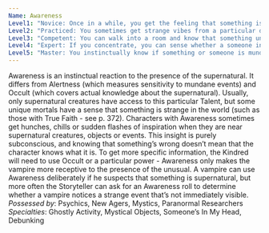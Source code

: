 ```yaml
---
Name: Awareness
Level1: "Novice: Once in a while, you get the feeling that something isn’t right."
Level2: "Practiced: You sometimes get strange vibes from a particular direction or vague area (like a building)."
Level3: "Competent: You can walk into a room and know that something unusual is going on within."
Level4: "Expert: If you concentrate, you can sense whether a someone in a group of people or a collection of objects is supernatural."
Level5: "Master: You instinctually know if something or someone is mundane or supernatural."
---
```


Awareness is an instinctual reaction to the presence of the supernatural. It differs from Alertness (which measures sensitivity to mundane events) and Occult (which covers actual knowledge about the supernatural). Usually, only supernatural creatures have access to this particular Talent, but some unique mortals have a sense that something is strange in the world (such as those with True Faith - see p. 372). Characters with Awareness sometimes get hunches, chills or sudden flashes of inspiration when they are near supernatural creatures, objects or events. This insight is purely subconscious, and knowing that something’s wrong doesn’t mean that the character knows what it is. To get more specific information, the Kindred will need to use Occult or a particular power - Awareness only makes the vampire more receptive to the presence of the unusual. A vampire can use Awareness deliberately if he suspects that something is supernatural, but more often the Storyteller can ask for an Awareness roll to determine whether a vampire notices a strange event that’s not immediately visible.
_Possessed by_: Psychics, New Agers, Mystics, Paranormal Researchers
_Specialties_: Ghostly Activity, Mystical Objects, Someone’s In My Head, Debunking